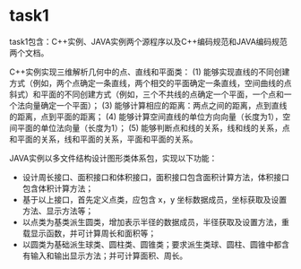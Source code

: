 # task1
task1包含：C++实例、JAVA实例两个源程序以及C++编码规范和JAVA编码规范两个文档。

C++实例实现三维解析几何中的点、直线和平面类：
(1) 能够实现直线的不同创建方式（例如，两个点确定一条直线，两个相交的平面确定一条直线，空间曲线的点斜式）和平面的不同创建方式（例如，三个不共线的点确定一个平面，一个点和一个法向量确定一个平面）；
(3) 能够计算相应的距离：两点之间的距离，点到直线的距离，点到平面的距离；
(4) 能够计算空间直线的单位方向向量（长度为1），空间平面的单位法向量（长度为1）；
(5) 能够判断点和线的关系，线和线的关系，点和平面的关系，线和平面的关系，平面和平面的关系。

JAVA实例以多文件结构设计图形类体系包，实现以下功能： 
 * 设计周长接口、面积接口和体积接口，面积接口包含面积计算方法，体积接口包含体积计算方法； 
 * 基于以上接口，首先定义点类，应包含 x，y 坐标数据成员，坐标获取及设置方法、显示方法等； 
 * 以点类为基类派生圆类，增加表示半径的数据成员，半径获取及设置方法，重载显示函数，并可计算周长和面积等； 
 * 以圆类为基础派生球类、圆柱类、圆锥类；要求派生类球、圆柱、圆锥中都含有输入和输出显示方法；并可计算面积、周长。

